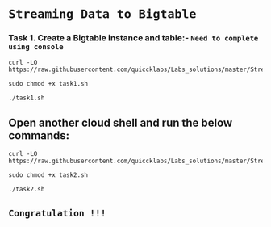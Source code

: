 
# ```Streaming Data to Bigtable```

### Task 1. Create a Bigtable instance and table:- ```Need to complete using console```

```
curl -LO https://raw.githubusercontent.com/quiccklabs/Labs_solutions/master/Streaming%20Data%20to%20Bigtable/task1.sh

sudo chmod +x task1.sh

./task1.sh
```

## Open another cloud shell and run the below commands:

```
curl -LO https://raw.githubusercontent.com/quiccklabs/Labs_solutions/master/Streaming%20Data%20to%20Bigtable/task2.sh

sudo chmod +x task2.sh

./task2.sh
```



## ```Congratulation !!! ```